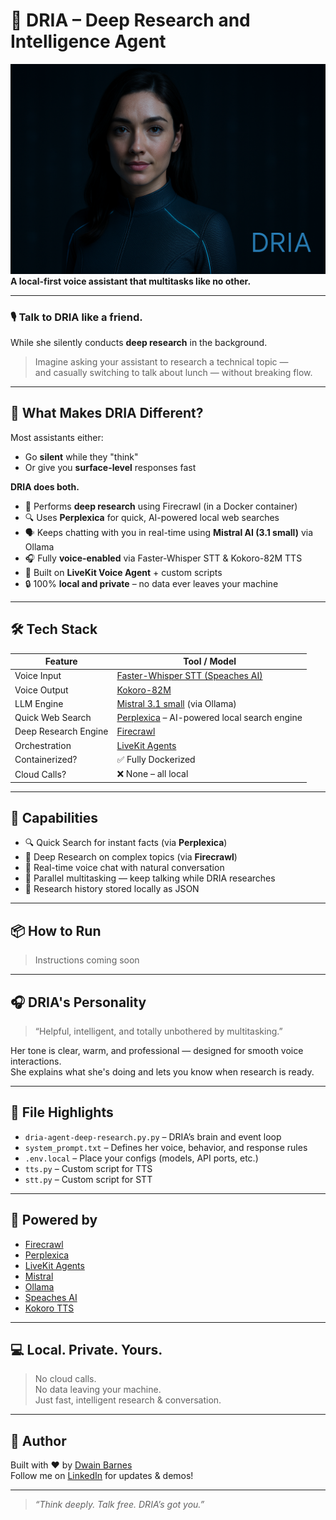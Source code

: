 # 🧠 DRIA – Deep Research and Intelligence Agent
![logo](dria.png)
**A local-first voice assistant that multitasks like no other.**

---

### 🎙️ Talk to DRIA like a friend.  
While she silently conducts **deep research** in the background.

> Imagine asking your assistant to research a technical topic —  
> and casually switching to talk about lunch — without breaking flow.

---

## 🚀 What Makes DRIA Different?

Most assistants either:
- Go **silent** while they "think"
- Or give you **surface-level** responses fast

**DRIA does both.**
- 🧠 Performs **deep research** using Firecrawl (in a Docker container)
- 🔍 Uses **Perplexica** for quick, AI-powered local web searches
- 🗣️ Keeps chatting with you in real-time using **Mistral AI (3.1 small)** via Ollama
- 🎧 Fully **voice-enabled** via Faster-Whisper STT & Kokoro-82M TTS
- 🧩 Built on **LiveKit Voice Agent** + custom scripts
- 🔒 100% **local and private** – no data ever leaves your machine

---

## 🛠️ Tech Stack

| Feature              | Tool / Model                                                                 |
|----------------------|------------------------------------------------------------------------------|
| Voice Input          | [Faster-Whisper STT (Speaches AI)](https://github.com/speaches-ai/speaches)                      |
| Voice Output         | [Kokoro-82M  ](https://github.com/remsky/Kokoro-FastAPI)                                                 |
| LLM Engine           | [Mistral 3.1 small](https://mistral.ai/) (via Ollama)                        |
| Quick Web Search     | [Perplexica](https://github.com/ItzCrazyKns/Perplexica) – AI-powered local search engine |
| Deep Research Engine | [Firecrawl](https://firecrawl.dev/)                                          |
| Orchestration        | [LiveKit Agents](https://github.com/livekit/agents)                          |
| Containerized?       | ✅ Fully Dockerized                                                           |
| Cloud Calls?         | ❌ None – all local                                                           |

---

## 🧪 Capabilities

- 🔍 Quick Search for instant facts (via **Perplexica**)
- 🧠 Deep Research on complex topics (via **Firecrawl**)
- 💬 Real-time voice chat with natural conversation
- 📡 Parallel multitasking — keep talking while DRIA researches
- 🧾 Research history stored locally as JSON

---

## 📦 How to Run

> Instructions coming soon

---

## 🎧 DRIA's Personality

> “Helpful, intelligent, and totally unbothered by multitasking.”

Her tone is clear, warm, and professional — designed for smooth voice interactions.  
She explains what she's doing and lets you know when research is ready.

---

## 📁 File Highlights

- `dria-agent-deep-research.py.py` – DRIA’s brain and event loop
- `system_prompt.txt` – Defines her voice, behavior, and response rules
- `.env.local` – Place your configs (models, API ports, etc.)
- `tts.py` – Custom script for TTS
- `stt.py` – Custom script for STT 

---

## 🤖 Powered by

- [Firecrawl](https://firecrawl.dev/)
- [Perplexica](https://github.com/ItzCrazyKns/Perplexica)
- [LiveKit Agents](https://github.com/livekit/agents)
- [Mistral](https://mistral.ai/)
- [Ollama](https://ollama.ai/)
- [Speaches AI](https://speaches.ai/)
- [Kokoro TTS](https://github.com/Kokoro-ai/tts)

---

## 💻 Local. Private. Yours.

> No cloud calls.  
> No data leaving your machine.  
> Just fast, intelligent research & conversation.

---

## 📍 Author

Built with ❤️ by [Dwain Barnes](https://github.com/dwain-barnes)  
Follow me on [LinkedIn](https://www.linkedin.com/in/dwain-barnes/) for updates & demos!

---


> _“Think deeply. Talk free. DRIA’s got you.”_
